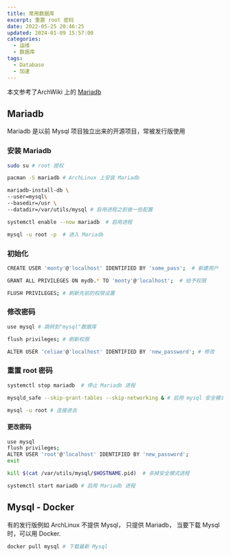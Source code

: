 ```yaml
---
title: 常用数据库
excerpt: 重置 root 密码
date: 2022-05-25 20:46:25
updated: 2024-01-09 15:57:00
categories: 
  - 运维
  - 数据库
tags:
  - Database
  - 加速
---
```


本文参考了ArchWiki 上的 [Mariadb](https://wiki.archlinux.org/title/MariaDB)

## Mariadb
Mariadb 是以前 Mysql 项目独立出来的开源项目，常被发行版使用

### 安装 Mariadb

```bash
sudo su # root 提权
```

```bash
pacman -S mariadb # ArchLinux 上安装 Mariadb
```

```bash
mariadb-install-db \
--user=mysql\
--basedir=/usr \
--datadir=/var/utils/mysql # 启用进程之前做一些配置
```

```bash
systemctl enable --now mariadb  # 启用进程
```

```bash
mysql -u root -p  # 进入 Mariadb
```

### 初始化

```bash
CREATE USER 'monty'@'localhost' IDENTIFIED BY 'some_pass';  # 新建用户
```

```bash
GRANT ALL PRIVILEGES ON mydb.* TO 'monty'@'localhost';  # 给予权限
```

```bash
FLUSH PRIVILEGES; # 刷新先前的权限设置
```

### 修改密码

```bash
use mysql # 跳转到"mysql"数据库
```

```bash
flush privileges; # 刷新权限
```

```bash
ALTER USER 'celiae'@'localhost' IDENTIFIED BY 'new_password'; # 修改
```

### 重置 root 密码

```bash
systemctl stop mariadb  # 停止 Mariadb 进程
```

```bash
mysqld_safe --skip-grant-tables --skip-networking & # 启用 mysql 安全模式
```

```bash
mysql -u root # 连接进去
```

#### 更改密码

```bash
use mysql
flush privileges;
ALTER USER 'root'@'localhost' IDENTIFIED BY 'new_password';
exit
```

```bash
kill $(cat /var/utils/mysql/$HOSTNAME.pid)  # 杀掉安全模式进程
```

```bash
systemctl start mariadb # 启用 Mariadb 进程
```

## Mysql - Docker

有的发行版例如 ArchLinux 不提供 Mysql， 只提供 Mariadb， 当要下载 Mysql 时，可以用 Docker.

```bash
docker pull mysql # 下载最新 Mysql
```